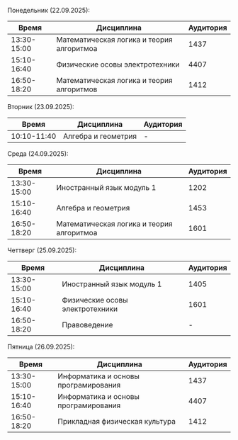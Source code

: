 Понедельник (22.09.2025):

 | Время	   | Дисциплина	                              |Аудитория|
 |-------------|------------------------------------------|---------|
 | 13:30-15:00 | Математическая логика и теория алгоритмоа|	 1437   |
 | 15:10-16:40 | Физические осовы электротехники          |	 4407   |
 | 16:50-18:20 | Математическая логика и теория алгоритмов|  1412   |

Вторник (23.09.2025):

 | Время	   | Дисциплина	                              |Аудитория|
 |-------------|------------------------------------------|---------|
 | 10:10-11:40 | Алгебра и геометрия                      |	   -    |
 
Среда (24.09.2025):

 | Время	   | Дисциплина	                              |Аудитория|
 |-------------|------------------------------------------|---------|
 | 13:30-15:00 | Иностранный язык модуль 1                |	 1202   |
 | 15:10-16:40 | Алгебра и геометрия                      |	 1453   |
 | 16:50-18:20 | Математическая логика и теория алгоритмоа|  1601   |

Четтверг (25.09.2025):

 | Время	   | Дисциплина	                              |Аудитория|
 |-------------|------------------------------------------|---------|
 | 13:30-15:00 | Иностранный язык модуль 1                |	 1405   |
 | 15:10-16:40 | Физические осовы электротехники          |	 1601   |
 | 16:50-18:20 | Правоведение                             |    -    |

Пятница (26.09.2025):

 | Время	   | Дисциплина	                              |Аудитория|
 |-------------|------------------------------------------|---------|
 | 13:30-15:00 | Информатика и основы програмирования     |	 1437   |
 | 15:10-16:40 | Информатика и основы програмирования     |	 4407   |
 | 16:50-18:20 | Прикладная физическая культура           |  1412   |